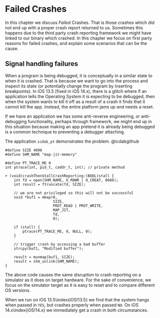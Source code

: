 # Failed Crashes

In this chapter we discuss _Failed_ Crashes.  That is those crashes which did not end up with a proper crash report returned to us.
Sometimes this happens due to the third party crash reporting framework we might have linked to our binary which crashed.  In this chapter we focus on first party reasons for failed crashes, and explain some scenarios that can be the cause.

## Signal handling failures

When a program is being debugged, it is conceptually in a similar state to when it is crashed.  That is because we want to go into the process and inspect its state (or potentially change the program by inserting breakpoints).  In iOS 13.5 (fixed in iOS 14.x), there is a glitch where if an application tells the Operating System it is expecting to be debugged, then when the system wants to kill it off as a result of a crash 
it finds that it cannot kill the app.  Instead, the entire platform jams up and needs a reset.

If we have an application we has some anti-reverse engineering, or anti-debugging functionality, perhaps through framework, we might end up in this situation because making an app pretend it is already being debugged is a common technique to preventing a debugger attaching.

The application `icdab_pt` demonstrates the problem.  @icdabgithub

```
#define SIZE 4096
#define SHM_NAME "map-jit-memory"

#define PT_TRACE_ME 0
int ptrace(int, pid_t, caddr_t, int); // private method

+ (void)crashThenStallCrashReporting:(BOOL)stall {
    int fd = open(SHM_NAME, O_RDWR | O_CREAT, 0666);
    int result = ftruncate(fd, SIZE);
    
    // we are not privileged so this will not be successful
    void *buf1 = mmap(0,
                      SIZE,
                      PROT_READ | PROT_WRITE,
                      MAP_JIT,
                      fd,
                      0);
    
    if (stall) {
        ptrace(PT_TRACE_ME, 0, NULL, 0);
    }
    
    // trigger crash by accessing a bad buffer
    strcpy(buf1, "Modified buffer");
    
    result = munmap(buf1, SIZE);
    result = shm_unlink(SHM_NAME);
}
```

The above code causes the same disruption to crash reporting on a simulator as it does on target hardware.
For the sake of convenience, we focus on the simulator target as it is easy to reset and to compare different OS versions.

When we run on iOS 13.5\index{iOS!13.5} we find that the system hangs when passed in `YES`, but crashes properly when passed `NO`.  On iOS 14.x\index{iOS!14.x} we immediately get a crash in both circumstances.

